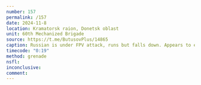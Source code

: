 ```yaml
---
number: 157
permalink: /157
date: 2024-11-8
location: Kramatorsk raion, Donetsk oblast
unit: 60th Mechanized Brigade
source: https://t.me/ButusovPlus/14865
caption: Russian is under FPV attack, runs but falls down. Appears to eventually detonate his own grenade
timecode: "0:19"
method: grenade
nsfl: 
inconclusive: 
comment: 
---
```

<script async src="https://telegram.org/js/telegram-widget.js?22" data-telegram-post="ButusovPlus/14865" data-width="100%" data-userpic="false"></script>